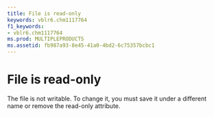 ```yaml
---
title: File is read-only
keywords: vblr6.chm1117764
f1_keywords:
- vblr6.chm1117764
ms.prod: MULTIPLEPRODUCTS
ms.assetid: fb987a93-8e45-41a0-4bd2-6c75357bcbc1
---
```



# File is read-only

The file is not writable. To change it, you must save it under a different name or remove the read-only attribute.


